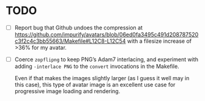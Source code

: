# TODO

- [ ] Report bug that Github undoes the compression at https://github.com/impurify/avatars/blob/06ed0fa3495c491d208787520c3f2c4c3bb55663/Makefile#L12C8-L12C54 with a filesize increase of \>36% for my avatar.

- [ ] Coerce `zopflipng` to keep PNG’s Adam7 interlacing, and experiment with adding `-interlace PNG` to the `convert` invocations in the Makefile.

	Even if that makes the images slightly larger (as I guess it well may in this case), this type of avatar image is an excellent use case for progressive image loading and rendering.
